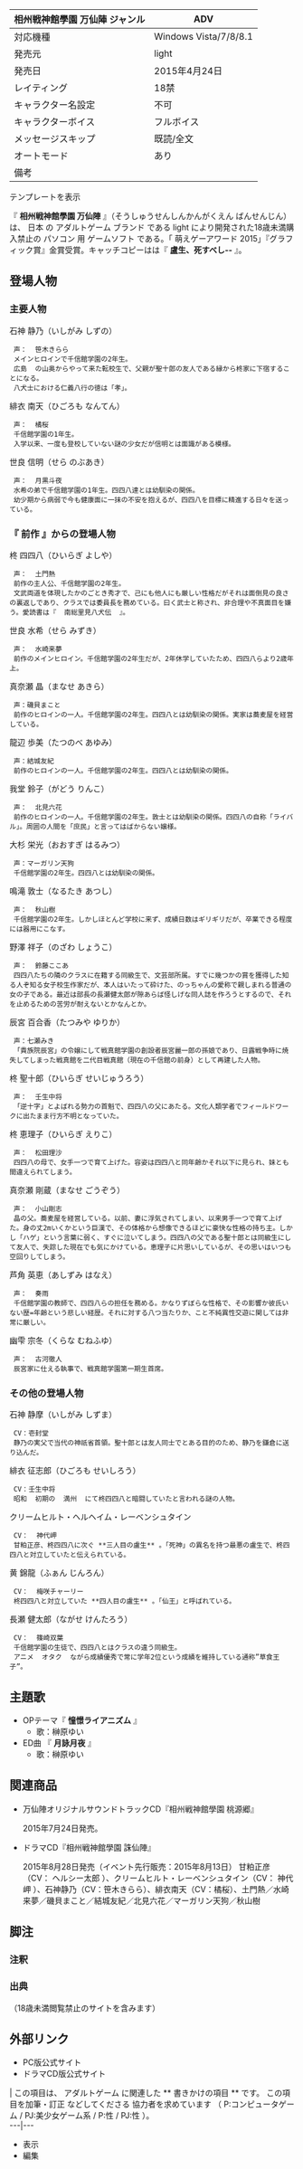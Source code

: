 相州戦神館學園 万仙陣  ジャンル  |  ADV   
---|---  
対応機種  |  Windows Vista/7/8/8.1   
発売元  |  light   
発売日  |  2015年4月24日   
レイティング  |  18禁   
キャラクター名設定  |  不可   
キャラクターボイス  |  フルボイス   
メッセージスキップ  |  既読/全文   
オートモード  |  あり   
備考  |   
テンプレートを表示  
  
『 **相州戦神館學園 万仙陣** 』（そうしゅうせんしんかんがくえん ばんせんじん）は、  日本  の  アダルトゲーム  ブランド  である
light  により開発された18歳未満購入禁止の  パソコン  用  ゲームソフト  である。「  萌えゲーアワード
2015」『グラフィック賞』金賞受賞。キャッチコピーはは『 **盧生、死すべし--** 』。

##  登場人物



###  主要人物



石神 静乃（いしがみ しずの）

     声：  笹木きらら 
     メインヒロインで千信館学園の2年生。 
     広島  の山奥からやって来た転校生で、父親が聖十郎の友人である縁から柊家に下宿することになる。 
     八犬士における仁義八行の徳は「孝」。 

緋衣 南天（ひごろも なんてん）

     声：  橘桜 
     千信館学園の1年生。 
     入学以来、一度も登校していない謎の少女だが信明とは面識がある模様。 

世良 信明（せら のぶあき）

     声：  月黒斗夜 
     水希の弟で千信館学園の1年生。四四八達とは幼馴染の関係。 
     幼少期から病弱で今も健康面に一抹の不安を抱えるが、四四八を目標に精進する日々を送っている。 

###  『  前作  』からの登場人物



柊 四四八（ひいらぎ よしや）

     声：  土門熱 
     前作の主人公、千信館学園の2年生。 
     文武両道を体現したかのごとき秀才で、己にも他人にも厳しい性格だがそれは面倒見の良さの裏返しであり、クラスでは委員長を務めている。曰く武士と称され、非合理や不真面目を嫌う。愛読書は『  南総里見八犬伝  』。 

世良 水希（せら みずき）

     声：  水崎来夢 
     前作のメインヒロイン。千信館学園の2年生だが、2年休学していたため、四四八らより2歳年上。 

真奈瀬 晶（まなせ あきら）

     声：磯貝まこと 
     前作のヒロインの一人。千信館学園の2年生。四四八とは幼馴染の関係。実家は蕎麦屋を経営している。 

龍辺 歩美（たつのべ あゆみ）

     声：結城友紀 
     前作のヒロインの一人。千信館学園の2年生。四四八とは幼馴染の関係。 

我堂 鈴子（がどう りんこ）

     声：  北見六花 
     前作のヒロインの一人。千信館学園の2年生。敦士とは幼馴染の関係。四四八の自称「ライバル」。周囲の人間を「庶民」と言ってはばからない嬢様。 

大杉 栄光（おおすぎ はるみつ）

     声：マーガリン天狗 
     千信館学園の2年生。四四八とは幼馴染の関係。 

鳴滝 敦士（なるたき あつし）

     声：  秋山樹 
     千信館学園の2年生。しかしほとんど学校に来ず、成績日数はギリギリだが、卒業できる程度には器用にこなす。 

野澤 祥子（のざわ しょうこ）

     声：  鈴藤ここあ 
     四四八たちの隣のクラスに在籍する同級生で、文芸部所属。すでに幾つかの賞を獲得した知る人ぞ知る女子校生作家だが、本人はいたって砕けた、のっちゃんの愛称で親しまれる普通の女の子である。最近は部長の長瀬健太郎が隙あらば怪しげな同人誌を作ろうとするので、それを止めるための苦労が耐えないとかなんとか。 

辰宮 百合香（たつみや ゆりか）

     声：七瀬みき 
     「貴族院辰宮」の令嬢にして戦真館学園の創設者辰宮麗一郎の孫娘であり、日露戦争時に焼失してしまった戦真館を二代目戦真館（現在の千信館の前身）として再建した人物。 

柊 聖十郎（ひいらぎ せいじゅうろう）

     声：  壬生中将 
     「逆十字」とよばれる勢力の首魁で、四四八の父にあたる。文化人類学者でフィールドワークに出たまま行方不明となっていた。 

柊 恵理子（ひいらぎ えりこ）

     声：  松田理沙 
     四四八の母で、女手一つで育て上げた。容姿は四四八と同年齢かそれ以下に見られ、妹とも間違えられてしまう。 

真奈瀬 剛蔵（まなせ ごうぞう）

     声：  小山剛志 
     晶の父。蕎麦屋を経営している。以前、妻に浮気されてしまい、以来男手一つで育て上げた。身の丈2mいくかという巨漢で、その体格から想像できるほどに豪快な性格の持ち主。しかし「ハゲ」という言葉に弱く、すぐに泣いてしまう。四四八の父である聖十郎とは同級生にして友人で、失踪した現在でも気にかけている。恵理子に片思いしているが、その思いはいつも空回りしてしまう。 

芦角 英恵（あしずみ はなえ）

     声：  奏雨 
     千信館学園の教師で、四四八らの担任を務める。かなりずぼらな性格で、その影響か彼氏いない歴=年齢という悲しい経歴。それに対する八つ当たりか、こと不純異性交遊に関しては非常に厳しい。 

幽雫 宗冬（くらな むねふゆ）

     声：  古河徹人 
     辰宮家に仕える執事で、戦真館学園第一期生首席。 

###  その他の登場人物



石神 静摩（いしがみ しずま）

     CV：壱封堂 
     静乃の実父で当代の神祇省首領。聖十郎とは友人同士でとある目的のため、静乃を鎌倉に送り込んだ。 

緋衣 征志郎（ひごろも せいしろう）

     CV：壬生中将 
     昭和  初期の  満州  にて柊四四八と暗闘していたと言われる謎の人物。 

クリームヒルト・ヘルヘイム・レーベンシュタイン

     CV：  神代岬 
     甘粕正彦、柊四四八に次ぐ **三人目の盧生** 。「死神」の異名を持つ最悪の盧生で、柊四四八と対立していたと伝えられている。 

黄 錦龍（ふぁん じんろん）

     CV：  梅咲チャーリー 
     柊四四八と対立していた **四人目の盧生** 。「仙王」と呼ばれている。 

長瀬 健太郎（ながせ けんたろう）

     CV：  篠崎双葉 
     千信館学園の生徒で、四四八とはクラスの違う同級生。 
     アニメ  オタク  ながら成績優秀で常に学年2位という成績を維持している通称”草食王子”。 

##  主題歌



  * OPテーマ『 **憧憬ライアニズム** 』 
    * 歌：榊原ゆい 
  * ED曲  『 **月詠月夜** 』 
    * 歌：榊原ゆい 

##  関連商品



  * 万仙陣オリジナルサウンドトラックCD『相州戦神館學園 桃源郷』 

     2015年7月24日発売。 

  * ドラマCD『相州戦神館學園 誅仙陣』 

     2015年8月28日発売（イベント先行販売：2015年8月13日） 
     甘粕正彦（CV：  ヘルシー太郎  ）、クリームヒルト・レーベンシュタイン（CV：  神代岬  ）、石神静乃（CV：笹木きらら）、緋衣南天（CV：橘桜）、土門熱／水崎来夢／磯貝まこと／結城友紀／北見六花／マーガリン天狗／秋山樹 

##  脚注



###  注釈



###  出典



（18歳未満閲覧禁止のサイトを含みます）

##  外部リンク



  * PC版公式サイト 
  * ドラマCD版公式サイト 

|  この項目は、  アダルトゲーム  に関連した ** 書きかけの項目  ** です。  この項目を加筆・訂正  などしてくださる  協力者を求めています
（  P:コンピュータゲーム  /  PJ:美少女ゲーム系  /  P:性  /  PJ:性  ）。  
---|---  
  
  * 表示 
  * 編集 

